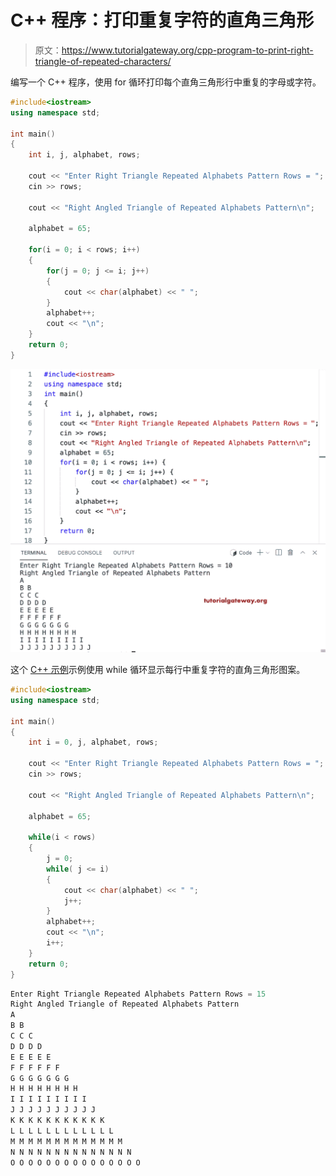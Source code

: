 # C++ 程序：打印重复字符的直角三角形

> 原文：<https://www.tutorialgateway.org/cpp-program-to-print-right-triangle-of-repeated-characters/>

编写一个 C++ 程序，使用 for 循环打印每个直角三角形行中重复的字母或字符。

```cpp
#include<iostream>
using namespace std;

int main()
{
	int i, j, alphabet, rows;

    cout << "Enter Right Triangle Repeated Alphabets Pattern Rows = ";
    cin >> rows;

    cout << "Right Angled Triangle of Repeated Alphabets Pattern\n"; 

    alphabet = 65;

    for(i = 0; i < rows; i++)
    {
    	for(j = 0; j <= i; j++)
		{
            cout << char(alphabet) << " ";
        }
        alphabet++;
        cout << "\n";
    }		
 	return 0;
}
```

![C++ Program to Print Right Triangle of Repeated Characters](img/d0dac5e11eda0aea1f1ee26e79f9dfea.png)

这个 [C++ 示例](https://www.tutorialgateway.org/cpp-programs/)示例使用 while 循环显示每行中重复字符的直角三角形图案。

```cpp
#include<iostream>
using namespace std;

int main()
{
	int i = 0, j, alphabet, rows;

    cout << "Enter Right Triangle Repeated Alphabets Pattern Rows = ";
    cin >> rows;

    cout << "Right Angled Triangle of Repeated Alphabets Pattern\n"; 

    alphabet = 65;

    while(i < rows)
    {
        j = 0;
    	while( j <= i)
		{
            cout << char(alphabet) << " ";
            j++;
        }
        alphabet++;
        cout << "\n";
        i++;
    }		
 	return 0;
}
```

```cpp
Enter Right Triangle Repeated Alphabets Pattern Rows = 15
Right Angled Triangle of Repeated Alphabets Pattern
A 
B B 
C C C 
D D D D 
E E E E E 
F F F F F F 
G G G G G G G 
H H H H H H H H 
I I I I I I I I I 
J J J J J J J J J J 
K K K K K K K K K K K 
L L L L L L L L L L L L 
M M M M M M M M M M M M M 
N N N N N N N N N N N N N N 
O O O O O O O O O O O O O O O
```